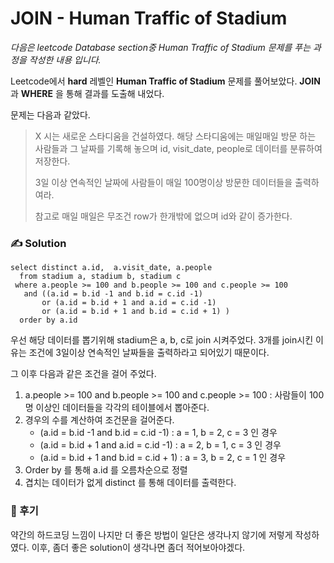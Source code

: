 # JOIN - Human Traffic of Stadium

*다음은 leetcode Database section중 Human Traffic of Stadium 문제를 푸는 과정을 작성한 내용 입니다.*

Leetcode에서 **hard** 레벨인 **Human Traffic of Stadium** 문제를 풀어보았다. **JOIN** 과 **WHERE** 을 통해 결과를 도출해 내었다.

문제는 다음과 같았다.

> X 시는 새로운 스타디움을 건설하였다. 해당 스타디움에는 매일매일 방문 하는 사람들과 그 날짜를 기록해 놓으며 id, visit_date, people로 데이터를 분류하여 저장한다. 
>
> 3일 이상 연속적인 날짜에 사람들이 매일 100명이상 방문한 데이터들을 출력하여라.
>
> 참고로 매일 매일은 무조건 row가 한개밖에 없으며 id와 같이 증가한다.

### ✍️ Solution

```mysql
select distinct a.id,  a.visit_date, a.people
  from stadium a, stadium b, stadium c
 where a.people >= 100 and b.people >= 100 and c.people >= 100
   and ((a.id = b.id -1 and b.id = c.id -1) 
       or (a.id = b.id + 1 and a.id = c.id -1)  
       or (a.id = b.id + 1 and b.id = c.id + 1) ) 
  order by a.id
```

우선 해당 데이터를 뽑기위해 stadium은 a, b, c로 join 시켜주었다. 3개를 join시킨 이유는 조건에 3일이상 연속적인 날짜들을 출력하라고 되어있기 때문이다.

그 이후 다음과 같은 조건을 걸어 주었다.

1. a.people >= 100 and b.people >= 100 and c.people >= 100 : 사람들이 100명 이상인 데이터들을 각각의 테이블에서 뽑아준다.
2. 경우의 수를 계산하여 조건문을 걸어준다.
   - (a.id = b.id -1 and b.id = c.id -1) : a = 1, b = 2, c = 3 인 경우
   - (a.id = b.id + 1 and a.id = c.id -1)  : a = 2, b = 1, c = 3 인 경우
   - (a.id = b.id + 1 and b.id = c.id + 1) : a = 3, b = 2, c = 1 인 경우
3. Order by 를 통해 a.id 를 오름차순으로 정렬 
4. 겹치는 데이터가 없게 distinct 를 통해 데이터를 출력한다.

### 🧐 후기

약간의 하드코딩 느낌이 나지만 더 좋은 방법이 일단은 생각나지 않기에 저렇게 작성하였다. 이후, 좀더 좋은 solution이 생각나면 좀더 적어보아야겠다.